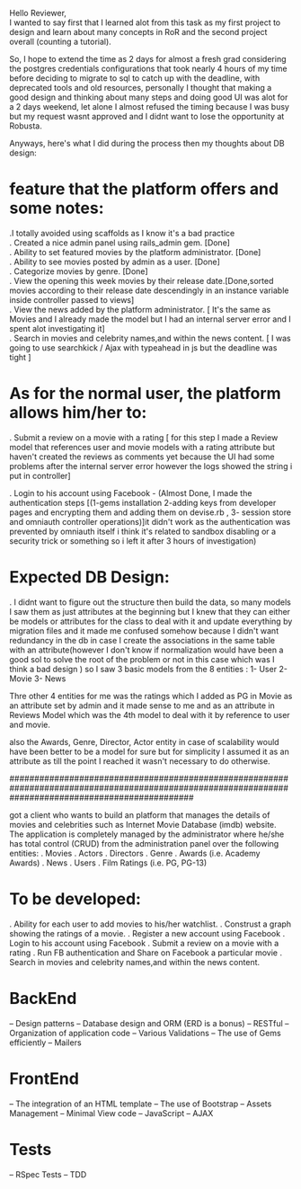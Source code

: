 
Hello Reviewer,<br />
I wanted to say first that I learned alot from this task as my first project to design and learn about many concepts in RoR and the second project overall (counting a tutorial).

So, I hope to extend the time as 2 days for almost a fresh grad considering the postgres credentials configurations that took nearly 4 hours of my time before deciding to migrate to sql to catch up with the deadline, with deprecated tools and old resources, personally I thought that making a good design and thinking about many steps and doing good UI was alot for a 2 days weekend, let alone I almost refused the timing because I was busy but my request wasnt approved and I didnt want to lose the opportunity at Robusta.

Anyways, here's what I did during the process then my thoughts about DB design:

# feature that the platform offers and some notes: <br />
.I totally avoided using scaffolds as I know it's a bad practice <br />
. Created a nice admin panel using rails_admin gem. [Done] <br />
. Ability to set featured movies by the platform administrator. [Done] <br />
. Ability to see movies posted by admin as a user. [Done] <br />
. Categorize movies by genre. [Done] <br />
. View the opening this week movies by their release date.[Done,sorted movies according to their release date descendingly in an instance variable inside controller passed to views] <br />
. View the news added by the platform administrator. [ It's the same as Movies and I already made the model but I had an internal server error and I spent alot investigating it] <br />
. Search in movies and celebrity names,and within the news content. [ I was going to use searchkick / Ajax with typeahead in js but the deadline was tight ] <br />

# As for the normal user, the platform allows him/her to: <br />

. Submit a review on a movie with a rating [ for this step I made a Review model that references user and movie models with a rating attribute but haven't created the reviews as comments yet because the UI had some problems after the internal server error however the logs showed the string i put in controller] <br />

. Login to his account using Facebook - (Almost Done, I made the authentication steps [(1-gems installation 2-adding keys from developer pages and encrypting them and adding them on devise.rb , 3- session store and omniauth controller operations)]it didn't work as the authentication was prevented by omniauth itself i think it's related to sandbox disabling or a security trick  or something so i left it after 3 hours of investigation) <br />

# Expected DB Design: <br />
. I didnt want to figure out the structure then build the data, so many models I saw them as just attributes at the beginning but I knew that they can either be models or attributes for the class to deal with it and update everything by migration files and it made me confused somehow because I didn't want redundancy in the db in case I create the associations in the same table with an attribute(however I don't know if normalization would have been a good sol to solve the root of the problem or not in this case which was I think a bad design ) so I saw 3 basic models from the 8 entities : 1- User 2- Movie 3- News <br  />

Thre other 4 entities for me was the ratings which I added as PG in Movie as an attribute set by admin and it made sense to me and as an attribute in Reviews Model which was the 4th model to deal with it by reference to user and movie. <br  />

also the Awards, Genre, Director, Actor entity in case of scalability would have been better to be a model for sure but for simplicity I assumed it as an attribute as till the point I reached it wasn't necessary to do otherwise.



#####################################################################################################################################################

got a client who wants to build an platform that manages the details of movies and
celebrities such as Internet Movie Database (imdb) website. The application is completely
managed by the administrator where he/she has total control (CRUD) from the administration
panel over the following entities:
. Movies
. Actors
. Directors
. Genre
. Awards (i.e. Academy Awards)
. News
. Users
. Film Ratings (i.e. PG, PG-13)


# To be developed:
. Ability for each user to add movies to his/her watchlist.
. Construst a graph showing the ratings of a movie.
. Register a new account using Facebook
. Login to his account using Facebook
. Submit a review on a movie with a rating
. Run FB authentication and Share on Facebook a particular movie
. Search in movies and celebrity names,and within the news content.

# BackEnd
– Design patterns
– Database design and ORM (ERD is a bonus)
– RESTful
– Organization of application code
– Various Validations
– The use of Gems efficiently
– Mailers
# FrontEnd
– The integration of an HTML template
– The use of Bootstrap
– Assets Management
– Minimal View code
– JavaScript
– AJAX
# Tests
– RSpec Tests
– TDD
